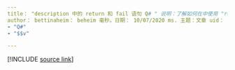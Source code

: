 ```yaml
---
title： "description 中的 return 和 fail 语句 Q# " 说明：了解如何在中使用 "return" 和 "fail" 语句 Q# 来结束子程序或程序。
author： bettinaheim： beheim 毫秒。日期： 10/07/2020 ms. 主题：文章 uid： qsharp. returnsandtermination 非位置：
- "Q#"
- "$$v"

---
```


<!---
# Returns and termination in Q#
-->

[!INCLUDE [source link](~/includes/qsharp-language/Specifications/Language/2_Statements/ReturnsAndTermination.md)]

